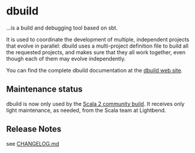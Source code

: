 # dbuild

...is a build and debugging tool based on sbt.

It is used to coordinate the development of multiple, independent projects
that evolve in parallel: dbuild uses a multi-project definition file to build
all the requested projects, and makes sure that they all work together, even
though each of them may evolve independently.

You can find the complete dbuild documentation at the
[dbuild web site](https://lightbend-labs.github.io/dbuild).

## Maintenance status

dbuild is now only used by the [Scala 2 community build](http://github.com/scala/community-build).
It receives only light maintenance, as needed, from the Scala team at Lightbend.

## Release Notes

see [CHANGELOG.md](CHANGELOG.md)
